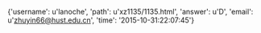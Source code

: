 {'username': u'lanoche', 'path': u'xz1135/1135.html', 'answer': u'D', 'email': u'zhuyin66@hust.edu.cn', 'time': '2015-10-31:22:07:45'}